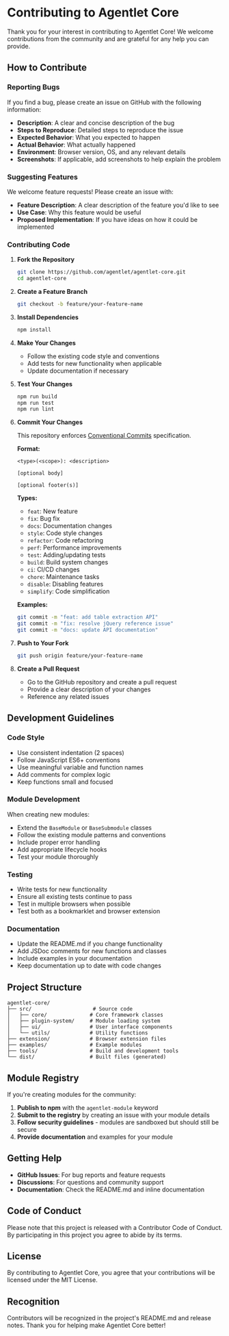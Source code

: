 # Contributing to Agentlet Core

Thank you for your interest in contributing to Agentlet Core! We welcome contributions from the community and are grateful for any help you can provide.

## How to Contribute

### Reporting Bugs

If you find a bug, please create an issue on GitHub with the following information:

- **Description**: A clear and concise description of the bug
- **Steps to Reproduce**: Detailed steps to reproduce the issue
- **Expected Behavior**: What you expected to happen
- **Actual Behavior**: What actually happened
- **Environment**: Browser version, OS, and any relevant details
- **Screenshots**: If applicable, add screenshots to help explain the problem

### Suggesting Features

We welcome feature requests! Please create an issue with:

- **Feature Description**: A clear description of the feature you'd like to see
- **Use Case**: Why this feature would be useful
- **Proposed Implementation**: If you have ideas on how it could be implemented

### Contributing Code

1. **Fork the Repository**
   ```bash
   git clone https://github.com/agentlet/agentlet-core.git
   cd agentlet-core
   ```

2. **Create a Feature Branch**
   ```bash
   git checkout -b feature/your-feature-name
   ```

3. **Install Dependencies**
   ```bash
   npm install
   ```

4. **Make Your Changes**
   - Follow the existing code style and conventions
   - Add tests for new functionality when applicable
   - Update documentation if necessary

5. **Test Your Changes**
   ```bash
   npm run build
   npm run test
   npm run lint
   ```

6. **Commit Your Changes**
   
   This repository enforces [Conventional Commits](https://www.conventionalcommits.org/) specification.
   
   **Format:**
   ```
   <type>(<scope>): <description>
   
   [optional body]
   
   [optional footer(s)]
   ```
   
   **Types:**
   - `feat`: New feature
   - `fix`: Bug fix
   - `docs`: Documentation changes
   - `style`: Code style changes
   - `refactor`: Code refactoring
   - `perf`: Performance improvements
   - `test`: Adding/updating tests
   - `build`: Build system changes
   - `ci`: CI/CD changes
   - `chore`: Maintenance tasks
   - `disable`: Disabling features
   - `simplify`: Code simplification
   
   **Examples:**
   ```bash
   git commit -m "feat: add table extraction API"
   git commit -m "fix: resolve jQuery reference issue"
   git commit -m "docs: update API documentation"
   ```

7. **Push to Your Fork**
   ```bash
   git push origin feature/your-feature-name
   ```

8. **Create a Pull Request**
   - Go to the GitHub repository and create a pull request
   - Provide a clear description of your changes
   - Reference any related issues

## Development Guidelines

### Code Style

- Use consistent indentation (2 spaces)
- Follow JavaScript ES6+ conventions
- Use meaningful variable and function names
- Add comments for complex logic
- Keep functions small and focused

### Module Development

When creating new modules:

- Extend the `BaseModule` or `BaseSubmodule` classes
- Follow the existing module patterns and conventions
- Include proper error handling
- Add appropriate lifecycle hooks
- Test your module thoroughly

### Testing

- Write tests for new functionality
- Ensure all existing tests continue to pass
- Test in multiple browsers when possible
- Test both as a bookmarklet and browser extension

### Documentation

- Update the README.md if you change functionality
- Add JSDoc comments for new functions and classes
- Include examples in your documentation
- Keep documentation up to date with code changes

## Project Structure

```
agentlet-core/
├── src/                    # Source code
│   ├── core/              # Core framework classes
│   ├── plugin-system/     # Module loading system
│   ├── ui/                # User interface components
│   └── utils/             # Utility functions
├── extension/             # Browser extension files
├── examples/              # Example modules
├── tools/                 # Build and development tools
└── dist/                  # Built files (generated)
```

## Module Registry

If you're creating modules for the community:

1. **Publish to npm** with the `agentlet-module` keyword
2. **Submit to the registry** by creating an issue with your module details
3. **Follow security guidelines** - modules are sandboxed but should still be secure
4. **Provide documentation** and examples for your module

## Getting Help

- **GitHub Issues**: For bug reports and feature requests
- **Discussions**: For questions and community support
- **Documentation**: Check the README.md and inline documentation

## Code of Conduct

Please note that this project is released with a Contributor Code of Conduct. By participating in this project you agree to abide by its terms.

## License

By contributing to Agentlet Core, you agree that your contributions will be licensed under the MIT License.

## Recognition

Contributors will be recognized in the project's README.md and release notes. Thank you for helping make Agentlet Core better!